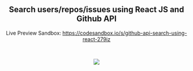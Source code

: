 <h2 style="text-align: center;">Search users/repos/issues using React JS and Github API</h2>

<p style="text-align: center;">Live Preview Sandbox: <a href="https://codesandbox.io/s/github-api-search-using-react-279iz">https://codesandbox.io/s/github-api-search-using-react-279iz</a></p>

<br />


<p style="text-align: center;"><img src="https://i.imgur.com/5ObewY8.png"></p>
